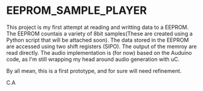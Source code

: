 # EEPROM_SAMPLE_PLAYER

This project is my first attempt at reading and writting data to a EEPROM. The EEPROM countais a variety of 8bit samples(These are created using a Python script that will be attached soon).
The data stored in the EEPROM are accessed using two shift registers (SIPO). The output of the memroy are read directly.
The audio implementation is (for now) based on the Auduino code, as I'm still wrapping my head around audio generation with uC.

By all mean, this is a first prototype, and for sure will need refinement.

C.A
